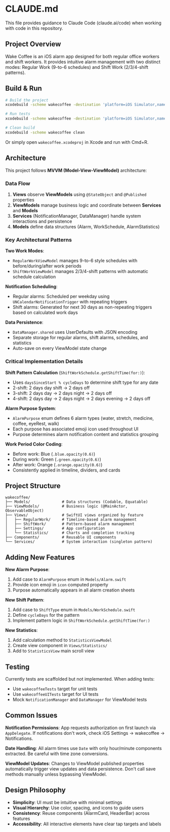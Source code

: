# CLAUDE.md

This file provides guidance to Claude Code (claude.ai/code) when working with code in this repository.

## Project Overview

Wake Coffee is an iOS alarm app designed for both regular office workers and shift workers. It provides intuitive alarm management with two distinct modes: Regular Work (9-to-6 schedules) and Shift Work (2/3/4-shift patterns).

## Build & Run

```bash
# Build the project
xcodebuild -scheme wakecoffee -destination 'platform=iOS Simulator,name=iPhone 16' build

# Run tests
xcodebuild -scheme wakecoffee -destination 'platform=iOS Simulator,name=iPhone 16' test

# Clean build
xcodebuild -scheme wakecoffee clean
```

Or simply open `wakecoffee.xcodeproj` in Xcode and run with Cmd+R.

## Architecture

This project follows **MVVM (Model-View-ViewModel)** architecture:

### Data Flow
1. **Views** observe **ViewModels** using `@StateObject` and `@Published` properties
2. **ViewModels** manage business logic and coordinate between **Services** and **Models**
3. **Services** (NotificationManager, DataManager) handle system interactions and persistence
4. **Models** define data structures (Alarm, WorkSchedule, AlarmStatistics)

### Key Architectural Patterns

**Two Work Modes**:
- `RegularWorkViewModel` manages 9-to-6 style schedules with before/during/after work periods
- `ShiftWorkViewModel` manages 2/3/4-shift patterns with automatic schedule calculation

**Notification Scheduling**:
- Regular alarms: Scheduled per weekday using `UNCalendarNotificationTrigger` with repeating triggers
- Shift alarms: Generated for next 30 days as non-repeating triggers based on calculated work days

**Data Persistence**:
- `DataManager.shared` uses UserDefaults with JSON encoding
- Separate storage for regular alarms, shift alarms, schedules, and statistics
- Auto-save on every ViewModel state change

### Critical Implementation Details

**Shift Pattern Calculation** (`ShiftWorkSchedule.getShiftTime(for:)`):
- Uses `daysSinceStart % cycleDays` to determine shift type for any date
- 2-shift: 2 days day shift → 2 days off
- 3-shift: 2 days day → 2 days night → 2 days off
- 4-shift: 2 days day → 2 days night → 2 days evening → 2 days off

**Alarm Purpose System**:
- `AlarmPurpose` enum defines 6 alarm types (water, stretch, medicine, coffee, eyeRest, walk)
- Each purpose has associated emoji icon used throughout UI
- Purpose determines alarm notification content and statistics grouping

**Work Period Color Coding**:
- Before work: Blue (`.blue.opacity(0.6)`)
- During work: Green (`.green.opacity(0.6)`)
- After work: Orange (`.orange.opacity(0.6)`)
- Consistently applied in timeline, dividers, and cards

## Project Structure

```
wakecoffee/
├── Models/              # Data structures (Codable, Equatable)
├── ViewModels/          # Business logic (@MainActor, ObservableObject)
├── Views/               # SwiftUI views organized by feature
│   ├── RegularWork/     # Timeline-based alarm management
│   ├── ShiftWork/       # Pattern-based alarm management
│   ├── Settings/        # App configuration
│   └── Statistics/      # Charts and completion tracking
├── Components/          # Reusable UI components
└── Services/            # System interaction (singleton pattern)
```

## Adding New Features

**New Alarm Purpose**:
1. Add case to `AlarmPurpose` enum in `Models/Alarm.swift`
2. Provide icon emoji in `icon` computed property
3. Purpose automatically appears in all alarm creation sheets

**New Shift Pattern**:
1. Add case to `ShiftType` enum in `Models/WorkSchedule.swift`
2. Define `cycleDays` for the pattern
3. Implement pattern logic in `ShiftWorkSchedule.getShiftTime(for:)`

**New Statistics**:
1. Add calculation method to `StatisticsViewModel`
2. Create view component in `Views/Statistics/`
3. Add to `StatisticsView` main scroll view

## Testing

Currently tests are scaffolded but not implemented. When adding tests:
- Use `wakecoffeeTests` target for unit tests
- Use `wakecoffeeUITests` target for UI tests
- Mock `NotificationManager` and `DataManager` for ViewModel tests

## Common Issues

**Notification Permissions**: App requests authorization on first launch via `AppDelegate`. If notifications don't work, check iOS Settings → wakecoffee → Notifications.

**Date Handling**: All alarm times use `Date` with only hour/minute components extracted. Be careful with time zone conversions.

**ViewModel Updates**: Changes to ViewModel published properties automatically trigger view updates and data persistence. Don't call save methods manually unless bypassing ViewModel.

## Design Philosophy

- **Simplicity**: UI must be intuitive with minimal settings
- **Visual Hierarchy**: Use color, spacing, and icons to guide users
- **Consistency**: Reuse components (AlarmCard, HeaderBar) across features
- **Accessibility**: All interactive elements have clear tap targets and labels
